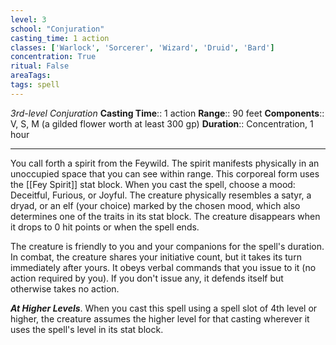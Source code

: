 ```yaml
---
level: 3
school: "Conjuration"
casting_time: 1 action
classes: ['Warlock', 'Sorcerer', 'Wizard', 'Druid', 'Bard']
concentration: True
ritual: False
areaTags: 
tags: spell
---
```


_3rd-level Conjuration_
**Casting Time**:: 1 action
**Range**:: 90 feet
**Components**:: V, S, M (a gilded flower worth at least 300 gp)
**Duration**:: Concentration, 1 hour

---

You call forth a spirit from the Feywild. The spirit manifests physically in an unoccupied space that you can see within range. This corporeal form uses the [[Fey Spirit]] stat block. When you cast the spell, choose a mood: Deceitful, Furious, or Joyful. The creature physically resembles a satyr, a dryad, or an elf (your choice) marked by the chosen mood, which also determines one of the traits in its stat block. The creature disappears when it drops to 0 hit points or when the spell ends.

The creature is friendly to you and your companions for the spell's duration. In combat, the creature shares your initiative count, but it takes its turn immediately after yours. It obeys verbal commands that you issue to it (no action required by you). If you don't issue any, it defends itself but otherwise takes no action.


**_At Higher Levels_**. When you cast this spell using a spell slot of 4th level or higher, the creature assumes the higher level for that casting wherever it uses the spell's level in its stat block.


